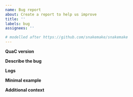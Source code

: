 ```yaml
---
name: Bug report
about: Create a report to help us improve
title: ''
labels: bug
assignees: ''

# modelled after https://github.com/snakemake/snakemake
---
```


**QuaC version**
<!--Note the QuaC version for which you experience the bug.-->

**Describe the bug**
<!--A clear and concise description of what the bug is.-->

**Logs**
<!--If applicable, any terminal output to help explain your problem.-->

**Minimal example**
<!--Adding a minimal example for reproducing the bug would help.-->

**Additional context**
<!--Add any other context about the problem here.-->
